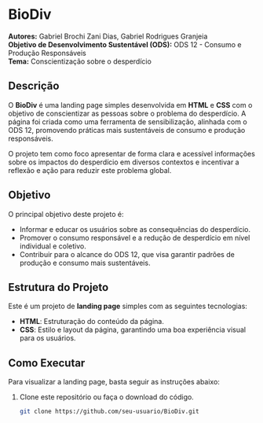 # BioDiv

**Autores:** Gabriel Brochi Zani Dias, Gabriel Rodrigues Granjeia  
**Objetivo de Desenvolvimento Sustentável (ODS):** ODS 12 - Consumo e Produção Responsáveis  
**Tema:** Conscientização sobre o desperdício

## Descrição

O **BioDiv** é uma landing page simples desenvolvida em **HTML** e **CSS** com o objetivo de conscientizar as pessoas sobre o problema do desperdício. A página foi criada como uma ferramenta de sensibilização, alinhada com o ODS 12, promovendo práticas mais sustentáveis de consumo e produção responsáveis.

O projeto tem como foco apresentar de forma clara e acessível informações sobre os impactos do desperdício em diversos contextos e incentivar a reflexão e ação para reduzir este problema global.

## Objetivo

O principal objetivo deste projeto é:

- Informar e educar os usuários sobre as consequências do desperdício.
- Promover o consumo responsável e a redução de desperdício em nível individual e coletivo.
- Contribuir para o alcance do ODS 12, que visa garantir padrões de produção e consumo mais sustentáveis.

## Estrutura do Projeto

Este é um projeto de **landing page** simples com as seguintes tecnologias:

- **HTML**: Estruturação do conteúdo da página.
- **CSS**: Estilo e layout da página, garantindo uma boa experiência visual para os usuários.

## Como Executar

Para visualizar a landing page, basta seguir as instruções abaixo:

1. Clone este repositório ou faça o download do código.
   
   ```bash
   git clone https://github.com/seu-usuario/BioDiv.git

